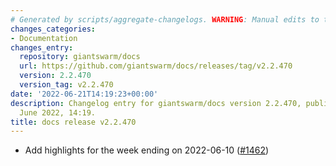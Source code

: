 ```yaml
---
# Generated by scripts/aggregate-changelogs. WARNING: Manual edits to this files will be overwritten.
changes_categories:
- Documentation
changes_entry:
  repository: giantswarm/docs
  url: https://github.com/giantswarm/docs/releases/tag/v2.2.470
  version: 2.2.470
  version_tag: v2.2.470
date: '2022-06-21T14:19:23+00:00'
description: Changelog entry for giantswarm/docs version 2.2.470, published on 21
  June 2022, 14:19.
title: docs release v2.2.470
---
```


- Add highlights for the week ending on 2022-06-10 ([#1462](https://github.com/giantswarm/docs/pull/1462))
